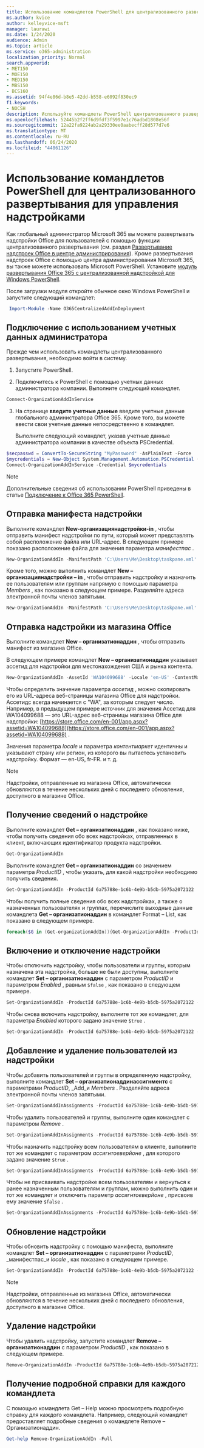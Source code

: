 ```yaml
---
title: Использование командлетов PowerShell для централизованного развертывания для управления надстройками
ms.author: kvice
author: kelleyvice-msft
manager: laurawi
ms.date: 1/24/2020
audience: Admin
ms.topic: article
ms.service: o365-administration
localization_priority: Normal
search.appverid:
- MET150
- MOE150
- MED150
- MBS150
- BCS160
ms.assetid: 94f4e86d-b8e5-42dd-b558-e6092f830ec9
f1.keywords:
- NOCSH
description: Используйте командлеты PowerShell централизованного развертывания для развертывания надстроек Office для организации Office 365 и управления ими.
ms.openlocfilehash: 52445b2f2ff6d9fdf3f5997e1c76adbd1808e56f
ms.sourcegitcommit: 12a22fa9224ab2a29330ee0aabecff28d577d7e6
ms.translationtype: MT
ms.contentlocale: ru-RU
ms.lasthandoff: 06/24/2020
ms.locfileid: "44861126"
---
```

# <a name="use-the-centralized-deployment-powershell-cmdlets-to-manage-add-ins"></a>Использование командлетов PowerShell для централизованного развертывания для управления надстройками

Как глобальный администратор Microsoft 365 вы можете развертывать надстройки Office для пользователей с помощью функции централизованного развертывания (см. раздел [Развертывание надстроек Office в центре администрирования](https://support.office.com/article/737e8c86-be63-44d7-bf02-492fa7cd9c3f.aspx)). Кроме развертывания надстроек Office с помощью центра администрирования Microsoft 365, вы также можете использовать Microsoft PowerShell. Установите [модуль развертывания Office 365 с централизованной надстройкой для Windows PowerShell](https://www.powershellgallery.com/packages/O365CentralizedAddInDeployment). 

После загрузки модуля откройте обычное окно Windows PowerShell и запустите следующий командлет:

```powershell
 Import-Module -Name O365CentralizedAddInDeployment
```
    
## <a name="connect-using-your-admin-credentials"></a>Подключение с использованием учетных данных администратора

Прежде чем использовать командлеты централизованного развертывания, необходимо войти в систему.
  
1. Запустите PowerShell.
    
2. Подключитесь к PowerShell с помощью учетных данных администратора компании. Выполните следующий командлет.
    
  ```powershell
  Connect-OrganizationAddInService
  ```

3. На странице **введите учетные данные** введите учетные данные глобального администратора Office 365. Кроме того, вы можете ввести свои учетные данные непосредственно в командлет. 
    
    Выполните следующий командлет, указав учетные данные администратора компании в качестве объекта PSCredential.
    
  ```powershell
  $secpasswd = ConvertTo-SecureString "MyPassword" -AsPlainText -Force
  $mycredentials = New-Object System.Management.Automation.PSCredential ("serviceaccount@contoso.com", $secpasswd)
  Connect-OrganizationAddInService -Credential $mycredentials
  ```

> [!NOTE]
> Дополнительные сведения об использовании PowerShell приведены в статье [Подключение к Office 365 PowerShell](https://go.microsoft.com/fwlink/p/?linkid=848585). 
  
## <a name="upload-an-add-in-manifest"></a>Отправка манифеста надстройки

Выполните командлет **New-организациянадстройки-in** , чтобы отправить манифест надстройки по пути, который может представлять собой расположение файла или URL-адрес. В следующем примере показано расположение файла для значения параметра _манифестпас_ . 
  
```powershell
New-OrganizationAddIn -ManifestPath 'C:\Users\Me\Desktop\taskpane.xml' -Locale 'en-US'
```

Кроме того, можно выполнить командлет **New – организациянадстройки – in** , чтобы отправить надстройку и назначить ее пользователям или группам напрямую с помощью параметра _Members_ , как показано в следующем примере. Разделяйте адреса электронной почты членов запятыми. 
  
```powershell
New-OrganizationAddIn -ManifestPath 'C:\Users\Me\Desktop\taskpane.xml' -Locale 'en-US' -Members  'KathyBonner@contoso.com', 'MaxHargrave@contoso.com'
```

## <a name="upload-an-add-in-from-the-office-store"></a>Отправка надстройки из магазина Office

Выполните командлет **New – организатионаддин** , чтобы отправить манифест из магазина Office.
  
В следующем примере командлет **New – организатионаддин** указывает ассетид для надстройки для местонахождения США и рынка контента.
  
```powershell
New-OrganizationAddIn -AssetId 'WA104099688' -Locale 'en-US' -ContentMarket 'en-US'
```

Чтобы определить значение параметра _ассетид_ , можно скопировать его из URL-адреса веб-страницы магазина Office для надстройки. Ассетидс всегда начинается с "WA", за которым следует число. Например, в предыдущем примере источник для значения Ассетид для WA104099688 — это URL-адрес веб-страницы магазина Office для надстройки: [https://store.office.com/en-001/app.aspx?assetid=WA104099688](https://store.office.com/en-001/app.aspx?assetid=WA104099688) .
  
Значения параметра _locale_ и параметра _контентмаркет_ идентичны и указывают страну или регион, из которого вы пытаетесь установить надстройку. Формат — en-US, fr-FR. и т. д. 
  
> [!NOTE]
> Надстройки, отправленные из магазина Office, автоматически обновляются в течение нескольких дней с последнего обновления, доступного в магазине Office. 
  
## <a name="get-details-of-an-add-in"></a>Получение сведений о надстройке

Выполните командлет **Get – организатионаддин** , как показано ниже, чтобы получить сведения обо всех надстройках, отправленных в клиент, включающих идентификатор продукта надстройки.
  
```powershell
Get-OrganizationAddIn
```

Выполните командлет **Get – организатионаддин** со значением параметра _ProductID_ , чтобы указать, для какой надстройки необходимо получить сведения. 
  
```powershell
Get-OrganizationAddIn -ProductId 6a75788e-1c6b-4e9b-b5db-5975a2072122
```

Чтобы получить полные сведения обо всех надстройках, а также о назначенных пользователях и группах, перечислите выходные данные командлета **Get – организатионаддин** в командлет Format – List, как показано в следующем примере.
  
```powershell
foreach($G in (Get-organizationAddIn)){Get-OrganizationAddIn -ProductId $G.ProductId | Format-List}
```

## <a name="turn-on-or-turn-off-an-add-in"></a>Включение и отключение надстройки

Чтобы отключить надстройку, чтобы пользователи и группы, которым назначена эта надстройка, больше не были доступны, выполните командлет **Set – организатионаддин** с параметром _ProductID_ и параметром _Enabled_ , равным `$false` , как показано в следующем примере.
  
```powershell
Set-OrganizationAddIn -ProductId 6a75788e-1c6b-4e9b-b5db-5975a2072122 -Enabled $false
```

Чтобы снова включить надстройку, выполните тот же командлет, для параметра _Enabled_ которого задано значение `$true` .
  
```powershell
Set-OrganizationAddIn -ProductId 6a75788e-1c6b-4e9b-b5db-5975a2072122 -Enabled $true
```

## <a name="add-or-remove-users-from-an-add-in"></a>Добавление и удаление пользователей из надстройки

Чтобы добавить пользователей и группы в определенную надстройку, выполните командлет **Set – организатионаддинассигнментс** с параметрами _ProductID_, _Add_и _Members_ . Разделяйте адреса электронной почты членов запятыми. 
  
```powershell
Set-OrganizationAddInAssignments -ProductId 6a75788e-1c6b-4e9b-b5db-5975a2072122 -Add -Members 'KathyBonner@contoso.com','sales@contoso.com'
```

Чтобы удалить пользователей и группы, выполните один командлет с параметром _Remove_ . 
  
```powershell
Set-OrganizationAddInAssignments -ProductId 6a75788e-1c6b-4e9b-b5db-5975a2072122 -Remove -Members 'KathyBonner@contoso.com','sales@contoso.com'
```

Чтобы назначить надстройку всем пользователям в клиенте, выполните тот же командлет с параметром _ассигнтоеверйоне_ , для которого задано значение `$true` .
  
```powershell
Set-OrganizationAddInAssignments -ProductId 6a75788e-1c6b-4e9b-b5db-5975a2072122 -AssignToEveryone $true
```

Чтобы не присваивать надстройке всем пользователям и вернуться к ранее назначенным пользователям и группам, можно выполнить один и тот же командлет и отключить параметр _ассигнтоеверйоне_ , присвоив ему значение `$false` .
  
```powershell
Set-OrganizationAddInAssignments -ProductId 6a75788e-1c6b-4e9b-b5db-5975a2072122 -AssignToEveryone $false
```

## <a name="update-an-add-in"></a>Обновление надстройки

Чтобы обновить надстройку с помощью манифеста, выполните командлет **Set – организатионаддин** с параметрами _ProductID_, _манифестпас_и _locale_ , как показано в следующем примере. 
  
```powershell
Set-OrganizationAddIn -ProductId 6a75788e-1c6b-4e9b-b5db-5975a2072122 -ManifestPath 'C:\Users\Me\Desktop\taskpane.xml' -Locale 'en-US'
```

> [!NOTE]
> Надстройки, отправленные из магазина Office, автоматически обновляются в течение нескольких дней с последнего обновления, доступного в магазине Office. 
  
## <a name="delete-an-add-in"></a>Удаление надстройки

Чтобы удалить надстройку, запустите командлет **Remove – организатионаддин** с параметром _ProductID_ , как показано в следующем примере. 
  
```powershell
Remove-OrganizationAddIn -ProductId 6a75788e-1c6b-4e9b-b5db-5975a2072122
```

<!--
## Customize Microsoft Store add-ins for your organization

You must customize the add-in before you deploy it to your organization. Add-ins older than version 1.1 are not supported by this feature. 

We recommend that you deploy a customized add-in  to yourself first to make sure it works as expected before you deploy it to your entire organization.

Note also the following restrictions:
- All URLs must be absolute (include http or https) and valid.
- *DisplayName* must not exceed 125 characters 
- *DisplayName*, *Resources* and *AppDomains* must not include the following characters: 
 
    - \<
    -  \>
    -  ;
    -  =   

If you want to customize an add-in that has been deployed, you have to uninstall it in the admin center, and see [remove an add-in from local cache](#remove-an-add-in-from-local-cache) for steps to remove it from each computer it has been deployed to.

To customize an add-in, run the **Set –OrganizationAddInOverrides** cmdlet with the *ProductId* as a parameter, followed by the tag you want to overwrite and the new value. To find out how to get the *ProductId* see [get details of an add-in](#get-details-of-an-add-in) in this article. For example:

```powershell
 Set-OrganizationAddInOverrides -ProductId 5b31b349-2c41-4f94-b720-6ee40349d391 -IconUrl "https://site.com/img.jpg" 
```
To customize multiple tags for an add-in, add those tags to the commandline:

```powershell
Set-OrganizationAddInOverrides -ProductId 5b31b349-2c41-4f94-b720-6ee40349d391 -Hosts h1, 2 -DisplayName "New DocuSign W" -IconUrl "https://site.com/img.jpg" 
```

> [!IMPORTANT]
> You must apply multiple customized tags to one add-in as one command. If you customize tags one by one, only the last customization will be applied. Additionally, if you customize a tag by mistake, you must remove all customizations and start over.

### Tags you can customize

| Tag                  | Description          |
| :------------------- | :------------------- |
| \<IconURL>   </br>| The URL of the image used as the add-in’s icon (in admin center). </br> |
| \<DisplayName>| The title of the add-in  (in admin center).|
| \<Hosts>| List of apps that will support the add-in.|
| \<SourceLocation> | The source URL that the add-in will connect to.| 
| \<AppDomains> | A list of domains that the add-in can connect with. | 
| \<SupportURL>| The URL users can use to access help and support. | 
| \<Resources>  | This tag contains a number of elements including titles, tooltips, and icons of different sizes.| 
|
### Customize Resources tag

Any element in the <Resources> tag of the manifest can be customized dynamically. You first need to check the manifest to find the element id to which you want to assign a new value. The <Resources> tag looks like this:

```
<Resources>  
    <bt:Images> 
          <bt:Image id=”img16icon” DefaultValue=”https://site.com/img.jpg” 
    </bt:Images> 
</Resources> 
``` 
In this case, the element id for the image is “img16icon” and the value associated with it is “http:<i></i>//site.<i></i>com/img.jpg.”

Once you have identified the elements you want to customize, use the following command in Powershell to assign new values to the elements:

```powershell
Set-OrganizationAddInOverrides -Resources @{“ElementID” = “New Value”; “NextElementID” = “Next New Value”} 
```

You can customize as many elements with the command as you need to.

### Remove customization from an add-in

The only option currently available for deleting customizations is to delete all of them at once:

```powershell
Remove-OrganizationAddInOverrides -ProductId 5b31b349-2c41-4f94-b720-6ee40349d391 
```

### View add-in customizations

To view a list of applied customizations, run the **Get-OrganizationAddInOverrides** cmdlet. If **Get-OrganizationAddInOverrides** is run without a *ProductId* then a list of all add-ins with applied overrides are returned.  

```powershell
Get-OrganizationAddInOverrides 
```
If ProductId is specified, then a list of overrides applied to that add-in is returned. 

```powershell
Get-OrganizationAddInOverrides -ProductId 5b31b349-2c41-4f94-b720-6ee40349d391 
```

### Remove an add-in from local cache

If an add-in has been deployed, it has to be removed from the cache in each computer before it can be customized. To remive an add-in from cache:

1. Navigate to the “Users” folder in C:\ 
1. Go to your user folder
1. Navigate to AppData\Local\Microsoft\Office and select the folder associated with your version of Office
1. In the *Wef* folder delete the *Manifests* folder.

-->

## <a name="get-detailed-help-for-each-cmdlet"></a>Получение подробной справки для каждого командлета

С помощью командлета Get – Help можно просмотреть подробную справку для каждого командлета. Например, следующий командлет предоставляет подробные сведения о командлете Remove – Организатионаддин.
  
```powershell
Get-help Remove-OrganizationAddIn -Full
```


